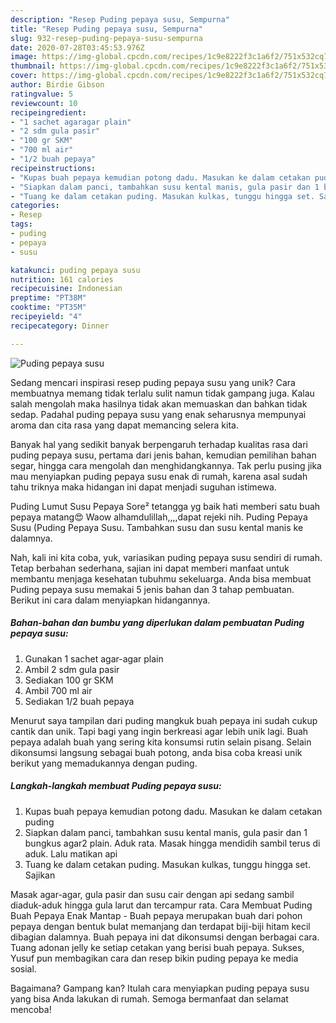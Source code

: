 ```yaml
---
description: "Resep Puding pepaya susu, Sempurna"
title: "Resep Puding pepaya susu, Sempurna"
slug: 932-resep-puding-pepaya-susu-sempurna
date: 2020-07-28T03:45:53.976Z
image: https://img-global.cpcdn.com/recipes/1c9e8222f3c1a6f2/751x532cq70/puding-pepaya-susu-foto-resep-utama.jpg
thumbnail: https://img-global.cpcdn.com/recipes/1c9e8222f3c1a6f2/751x532cq70/puding-pepaya-susu-foto-resep-utama.jpg
cover: https://img-global.cpcdn.com/recipes/1c9e8222f3c1a6f2/751x532cq70/puding-pepaya-susu-foto-resep-utama.jpg
author: Birdie Gibson
ratingvalue: 5
reviewcount: 10
recipeingredient:
- "1 sachet agaragar plain"
- "2 sdm gula pasir"
- "100 gr SKM"
- "700 ml air"
- "1/2 buah pepaya"
recipeinstructions:
- "Kupas buah pepaya kemudian potong dadu. Masukan ke dalam cetakan puding"
- "Siapkan dalam panci, tambahkan susu kental manis, gula pasir dan 1 bungkus agar2 plain. Aduk rata. Masak hingga mendidih sambil terus di aduk. Lalu matikan api"
- "Tuang ke dalam cetakan puding. Masukan kulkas, tunggu hingga set. Sajikan"
categories:
- Resep
tags:
- puding
- pepaya
- susu

katakunci: puding pepaya susu 
nutrition: 161 calories
recipecuisine: Indonesian
preptime: "PT38M"
cooktime: "PT35M"
recipeyield: "4"
recipecategory: Dinner

---
```



![Puding pepaya susu](https://img-global.cpcdn.com/recipes/1c9e8222f3c1a6f2/751x532cq70/puding-pepaya-susu-foto-resep-utama.jpg)

Sedang mencari inspirasi resep puding pepaya susu yang unik? Cara membuatnya memang tidak terlalu sulit namun tidak gampang juga. Kalau salah mengolah maka hasilnya tidak akan memuaskan dan bahkan tidak sedap. Padahal puding pepaya susu yang enak seharusnya mempunyai aroma dan cita rasa yang dapat memancing selera kita.

Banyak hal yang sedikit banyak berpengaruh terhadap kualitas rasa dari puding pepaya susu, pertama dari jenis bahan, kemudian pemilihan bahan segar, hingga cara mengolah dan menghidangkannya. Tak perlu pusing jika mau menyiapkan puding pepaya susu enak di rumah, karena asal sudah tahu triknya maka hidangan ini dapat menjadi suguhan istimewa.

Puding Lumut Susu Pepaya Sore² tetangga yg baik hati memberi satu buah pepaya matang😍 Waow alhamdulillah,,,,dapat rejeki nih. Puding Pepaya Susu (Puding Pepaya Susu. Tambahkan susu dan susu kental manis ke dalamnya.


Nah, kali ini kita coba, yuk, variasikan puding pepaya susu sendiri di rumah. Tetap berbahan sederhana, sajian ini dapat memberi manfaat untuk membantu menjaga kesehatan tubuhmu sekeluarga. Anda bisa membuat Puding pepaya susu memakai 5 jenis bahan dan 3 tahap pembuatan. Berikut ini cara dalam menyiapkan hidangannya.

<!--inarticleads1-->

##### Bahan-bahan dan bumbu yang diperlukan dalam pembuatan Puding pepaya susu:

1. Gunakan 1 sachet agar-agar plain
1. Ambil 2 sdm gula pasir
1. Sediakan 100 gr SKM
1. Ambil 700 ml air
1. Sediakan 1/2 buah pepaya


Menurut saya tampilan dari puding mangkuk buah pepaya ini sudah cukup cantik dan unik. Tapi bagi yang ingin berkreasi agar lebih unik lagi. Buah pepaya adalah buah yang sering kita konsumsi rutin selain pisang. Selain dikonsumsi langsung sebagai buah potong, anda bisa coba kreasi unik berikut yang memadukannya dengan puding. 

<!--inarticleads2-->

##### Langkah-langkah membuat Puding pepaya susu:

1. Kupas buah pepaya kemudian potong dadu. Masukan ke dalam cetakan puding
1. Siapkan dalam panci, tambahkan susu kental manis, gula pasir dan 1 bungkus agar2 plain. Aduk rata. Masak hingga mendidih sambil terus di aduk. Lalu matikan api
1. Tuang ke dalam cetakan puding. Masukan kulkas, tunggu hingga set. Sajikan


Masak agar-agar, gula pasir dan susu cair dengan api sedang sambil diaduk-aduk hingga gula larut dan tercampur rata. Cara Membuat Puding Buah Pepaya Enak Mantap - Buah pepaya merupakan buah dari pohon pepaya dengan bentuk bulat memanjang dan terdapat biji-biji hitam kecil dibagian dalamnya. Buah pepaya ini dat dikonsumsi dengan berbagai cara. Tuang adonan jelly ke setiap cetakan yang berisi buah pepaya. Sukses, Yusuf pun membagikan cara dan resep bikin puding pepaya ke media sosial. 

Bagaimana? Gampang kan? Itulah cara menyiapkan puding pepaya susu yang bisa Anda lakukan di rumah. Semoga bermanfaat dan selamat mencoba!
